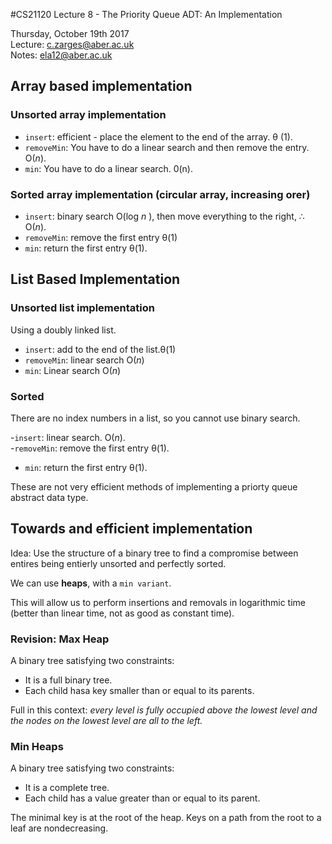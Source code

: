#CS21120 Lecture 8 - The Priority Queue ADT: An Implementation

Thursday, October 19th 2017  
Lecture: c.zarges@aber.ac.uk  
Notes: ela12@aber.ac.uk

## Array based implementation

### Unsorted array implementation 

- `insert`: efficient - place the element to the end of the array. &theta; (1). 
- `removeMin`: You have to do a linear search and then remove the entry. O(_n_).
- `min`: You have to do a linear search. 0(n).

### Sorted array implementation (circular array, increasing orer) 

- `insert`: binary search O(log _n_ ), then move everything to the right, &therefore; O(_n_).
- `removeMin`: remove the first entry &theta;(1)
- `min`: return the first entry &theta;(1).

## List Based Implementation 

### Unsorted list implementation 

Using a doubly linked list. 

- `insert`: add to the end of the list.&theta;(1)
- `removeMin`: linear search O(_n_)
- `min`: Linear search O(_n_)

### Sorted
There are no index numbers in a list, so you cannot use binary search.

-`insert`: linear search. O(_n_).   
-`removeMin`: remove the first entry &theta;(1).   
- `min`: return the first entry &theta;(1).

These are not very efficient methods of implementing a priorty queue abstract data type. 

## Towards and efficient implementation 

Idea: Use the structure of a binary tree to find a compromise between entires being entierly unsorted and perfectly sorted. 

We can use **heaps**, with a `min variant`. 

This will allow us to perform insertions and removals in logarithmic time (better than linear time, not as good as constant time). 

### Revision: Max Heap 

A binary tree satisfying two constraints: 

- It is a full binary tree. 
- Each child hasa key smaller than or equal to its parents. 

Full in this context: _every level is fully occupied above the lowest level and the nodes on the lowest level are all to the left._

### Min Heaps 

A binary tree satisfying two constraints: 

- It is a complete tree.
- Each child has a value greater than or equal to its parent. 

The minimal key is at the root of the heap. Keys on a path from the root to a leaf are nondecreasing. 